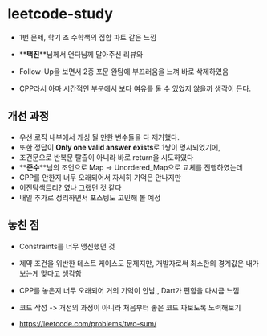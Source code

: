 # leetcode-study

- 1번 문제, 학기 초 수학책의 집합 파트 같은 느낌
- **__택진__**님께서 ~~언디~~님께 달아주신 리뷰와
- Follow-Up을 보면서 2중 포문 완탐에 부끄러움을 느껴 바로 삭제하였음

- CPP라서 아마 시간적인 부분에서 보다 여유를 둘 수 있었지 않을까 생각이 든다.

## 개선 과정
- 우선 로직 내부에서 캐싱 될 만한 변수들을 다 제거했다.
- 또한 정답이 **Only one valid answer exists**로 1쌍이 명시되었기에,
- 조건문으로 반복문 탈출이 아니라 바로 return을 시도하였다
- **__준수__**님의 조언으로 Map -> Unordered_Map으로 교체를 진행하였는데
- CPP를 안한지 너무 오래되어서 자세히 기억은 안나지만
- 이진탐색트리? 였나 그랬던 것 같다
- 내일 추가로 정리하면서 포스팅도 고민해 볼 예정

## 놓친 점
- Constraints를 너무 맹신했던 것
- 제약 조건을 위반한 테스트 케이스도 문제지만, 개발자로써 최소한의 경계값은 내가 보는게 맞다고 생각함
- CPP를 놓은지 너무 오래되어 거의 기억이 안남,, Dart가 편함을 다시금 느낌
- 코드 작성 -> 개선의 과정이 아니라 처음부터 좋은 코드 짜보도록 노력해보기

- https://leetcode.com/problems/two-sum/
